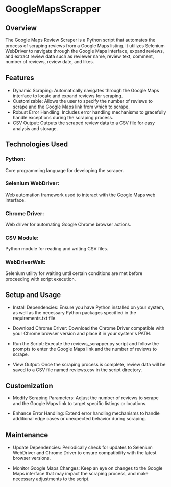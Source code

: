 # GoogleMapsScrapper

## Overview

The Google Maps Review Scraper is a Python script that automates the process of scraping reviews from a Google Maps listing. It utilizes Selenium WebDriver to navigate through the Google Maps interface, expand reviews, and extract review data such as reviewer name, review text, comment, number of reviews, review date, and likes.

## Features

- Dynamic Scraping: Automatically navigates through the Google Maps interface to locate and expand reviews for scraping.
- Customizable: Allows the user to specify the number of reviews to scrape and the Google Maps link from which to scrape.
- Robust Error Handling: Includes error handling mechanisms to gracefully handle exceptions during the scraping process.
- CSV Output: Outputs the scraped review data to a CSV file for easy analysis and storage.

## Technologies Used

### Python: 

Core programming language for developing the scraper.

### Selenium WebDriver: 

Web automation framework used to interact with the Google Maps web interface.

### Chrome Driver: 

Web driver for automating Google Chrome browser actions.

### CSV Module: 

Python module for reading and writing CSV files.

### WebDriverWait: 

Selenium utility for waiting until certain conditions are met before proceeding with script execution.

## Setup and Usage

- Install Dependencies: Ensure you have Python installed on your system, as well as the necessary Python packages specified in the requirements.txt file.

- Download Chrome Driver: Download the Chrome Driver compatible with your Chrome browser version and place it in your system's PATH.

- Run the Script: Execute the reviews_scrapper.py script and follow the prompts to enter the Google Maps link and the number of reviews to scrape.

- View Output: Once the scraping process is complete, review data will be saved to a CSV file named reviews.csv in the script directory.


## Customization

- Modify Scraping Parameters: Adjust the number of reviews to scrape and the Google Maps link to target specific listings or locations.

- Enhance Error Handling: Extend error handling mechanisms to handle additional edge cases or unexpected behavior during scraping.

## Maintenance

- Update Dependencies: Periodically check for updates to Selenium WebDriver and Chrome Driver to ensure compatibility with the latest browser versions.

- Monitor Google Maps Changes: Keep an eye on changes to the Google Maps interface that may impact the scraping process, and make necessary adjustments to the script.
